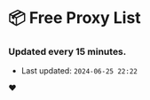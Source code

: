 # :package: Free Proxy List
### Updated every 15 minutes.

- Last updated: `2024-06-25 22:22`

:heart:

